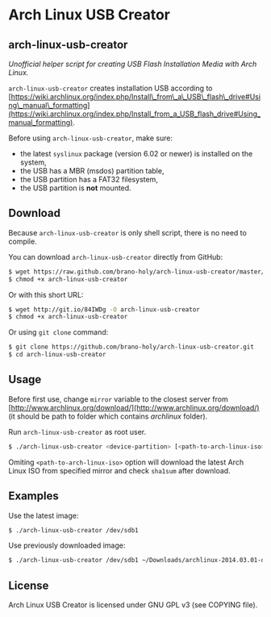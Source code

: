 Arch Linux USB Creator
======================

arch-linux-usb-creator
----------------------
*Unofficial helper script for creating USB Flash Installation Media with Arch Linux.*

`arch-linux-usb-creator` creates installation USB according to [https://wiki.archlinux.org/index.php/Install\_from\_a\_USB\_flash\_drive#Using\_manual\_formatting](https://wiki.archlinux.org/index.php/Install_from_a_USB_flash_drive#Using_manual_formatting).

Before using `arch-linux-usb-creator`, make sure:

* the latest `syslinux` package (version 6.02 or newer) is installed 
  on the system,
* the USB has a MBR (msdos) partition table,
* the USB partition has a FAT32 filesystem,
* the USB partition is **not** mounted.

Download
--------
Because `arch-linux-usb-creator` is only shell script, there is no need to 
compile.

You can download `arch-linux-usb-creator` directly from GitHub:
```bash
$ wget https://raw.github.com/brano-holy/arch-linux-usb-creator/master/arch-linux-usb-creator
$ chmod +x arch-linux-usb-creator
```

Or with this short URL:
```bash
$ wget http://git.io/84IWDg -O arch-linux-usb-creator
$ chmod +x arch-linux-usb-creator
```

Or using `git clone` command:
```bash
$ git clone https://github.com/brano-holy/arch-linux-usb-creator.git
$ cd arch-linux-usb-creator
```

Usage
-----
Before first use, change `mirror` variable to the closest server from 
[http://www.archlinux.org/download/](http://www.archlinux.org/download/) (it 
should be path to folder which contains *archlinux* folder).

Run `arch-linux-usb-creator` as root user.

```bash
$ ./arch-linux-usb-creator <device-partition> [<path-to-arch-linux-iso>]
```

Omiting `<path-to-arch-linux-iso>` option will download the latest Arch Linux ISO 
from specified mirror and check `sha1sum` after download.

Examples
--------
Use the latest image:
```bash
$ ./arch-linux-usb-creator /dev/sdb1
```

Use previously downloaded image:
```bash
$ ./arch-linux-usb-creator /dev/sdb1 ~/Downloads/archlinux-2014.03.01-dual.iso
```

License
-------
Arch Linux USB Creator is licensed under GNU GPL v3 (see COPYING file).
